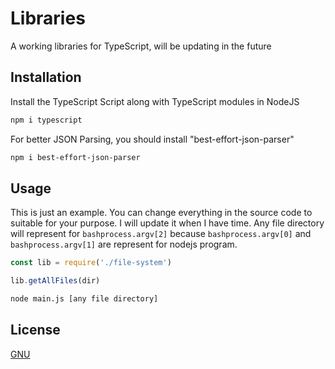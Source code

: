 # Libraries

A working libraries for TypeScript, will be updating in the future

## Installation

Install the TypeScript Script along with TypeScript modules in NodeJS

```bash
npm i typescript
```

For better JSON Parsing, you should install "best-effort-json-parser"

```bash
npm i best-effort-json-parser
```
## Usage
This is just an example. You can change everything in the source code to suitable for your purpose. I will update it when I have time.
Any file directory will represent for ```bashprocess.argv[2]``` because ```bashprocess.argv[0]``` and ```bashprocess.argv[1]``` are represent for nodejs program.

```javascript
const lib = require('./file-system')

lib.getAllFiles(dir)
```
```bash
node main.js [any file directory] 
```
## License

[GNU](https://www.gnu.org/licenses/gpl-3.0.en.html)
